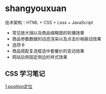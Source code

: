 # shangyouxuan

技术架构：HTML +  CSS + Less + JavaScript

- 常见放大镜以及商品缩略图的轮播效果
- 商品参数数据的动态渲染以及点击价格联动效果
- 选项卡
- 商品搭配复选框选中套餐价的变动效果
- 网站后侧固定侧边栏样式效果

## CSS 学习笔记
[1.position定位](https://github.com/xieziihang/shangyouxuan/issues/1)
